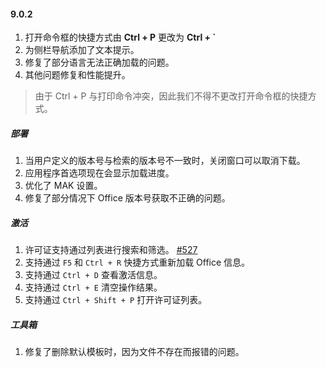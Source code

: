 #### 9.0.2

1. 打开命令框的快捷方式由 **Ctrl + P** 更改为 **Ctrl + `**
2. 为侧栏导航添加了文本提示。
3. 修复了部分语言无法正确加载的问题。
4. 其他问题修复和性能提升。

> 由于 Ctrl + P 与打印命令冲突，因此我们不得不更改打开命令框的快捷方式。

##### 部署

1. 当用户定义的版本号与检索的版本号不一致时，关闭窗口可以取消下载。
2. 应用程序首选项现在会显示加载进度。
3. 优化了 MAK 设置。
4. 修复了部分情况下 Office 版本号获取不正确的问题。

##### 激活

1. 许可证支持通过列表进行搜索和筛选。 [#527](https://github.com/YerongAI/Office-Tool/issues/527)
2. 支持通过 `F5` 和 `Ctrl + R` 快捷方式重新加载 Office 信息。
3. 支持通过 `Ctrl + D` 查看激活信息。
4. 支持通过 `Ctrl + E` 清空操作结果。
5. 支持通过 `Ctrl + Shift + P` 打开许可证列表。

##### 工具箱

1. 修复了删除默认模板时，因为文件不存在而报错的问题。
